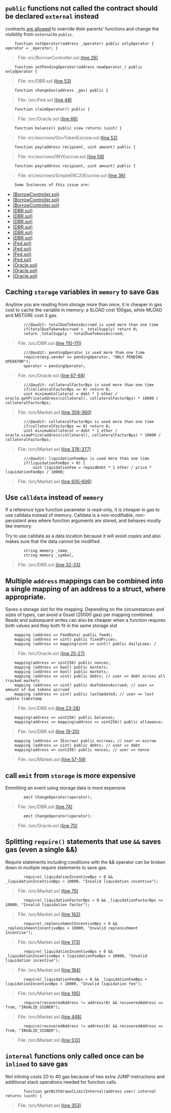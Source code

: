 ## `public` functions not called the contract should be declared `external` instead

contracts [are allowed](https://docs.soliditylang.org/en/latest/contracts.html#function-overriding) to override their parents’ functions and change the visibility from `external`to `public`.

```
    function setOperator(address _operator) public onlyOperator { operator = _operator; }
```
>File: src/BorrowController.sol [(line 26)](https://github.com/code-423n4/2022-10-inverse/blob/main/src/BorrowController.sol#L26)
```
    function setPendingOperator(address newOperator_) public onlyOperator {
```
>File: src/DBR.sol [(line 53)](https://github.com/code-423n4/2022-10-inverse/blob/main/src/DBR.sol#L53)
```
    function changeGov(address _gov) public {
```
>File: /src/Fed.sol [(line 48)](https://github.com/code-423n4/2022-10-inverse/blob/main/src/Fed.sol#L48)
```
    function claimOperator() public {
```
>File: /src/Oracle.sol [(line 66)](https://github.com/code-423n4/2022-10-inverse/blob/main/src/Oracle.sol#L66)
```
    function balance() public view returns (uint) {
```
>File: src/escrows/GovTokenEscrow.sol [(line 52)](https://github.com/code-423n4/2022-10-inverse/blob/main/src/escrows/GovTokenEscrow.sol#L52)
```
    function pay(address recipient, uint amount) public {
```
>File: src/escrows/INVEscrow.sol [(line 59)](https://github.com/code-423n4/2022-10-inverse/blob/main/src/escrows/INVEscrow.sol#L59)
```
    function pay(address recipient, uint amount) public {
```
>File: src/escrows/SimpleERC20Escrow.sol [(line 36)](https://github.com/code-423n4/2022-10-inverse/blob/main/src/escrows/SimpleERC20Escrow.sol#L36
)
```
    Some Instances of this issue are:
```
* [(BorrowController.sol)](https://github.com/code-423n4/2022-10-inverse/blob/main/src/BorrowController.sol#L32)
* [(BorrowController.sol)](https://github.com/code-423n4/2022-10-inverse/blob/main/src/BorrowController.sol#L38)
* [(BorrowController.sol)](https://github.com/code-423n4/2022-10-inverse/blob/main/src/BorrowController.sol#L46)
* [(DBR.sol)](https://github.com/code-423n4/2022-10-inverse/blob/main/src/DBR.sol#L70)
* [(DBR.sol)](https://github.com/code-423n4/2022-10-inverse/blob/main/src/DBR.sol#L158)
* [(DBR.sol)](https://github.com/code-423n4/2022-10-inverse/blob/main/src/DBR.sol#L188)
* [(DBR.sol)](https://github.com/code-423n4/2022-10-inverse/blob/main/src/DBR.sol#L300)
* [(DBR.sol)](https://github.com/code-423n4/2022-10-inverse/blob/main/src/DBR.sol#L313)
* [(DBR.sol)](https://github.com/code-423n4/2022-10-inverse/blob/main/src/DBR.sol#L325)
* [(Fed.sol)](hthttps://github.com/code-423n4/2022-10-inverse/blob/main/src/Fed.sol#L57)
* [(Fed.sol)](https://github.com/code-423n4/2022-10-inverse/blob/main/src/Fed.sol#L66)
* [(Fed.sol)](https://github.com/code-423n4/2022-10-inverse/blob/main/src/Fed.sol#L74)
* [(Fed.sol)](https://github.com/code-423n4/2022-10-inverse/blob/main/src/Fed.sol#L131)
* [(Oracle.sol)](https://github.com/code-423n4/2022-10-inverse/blob/main/src/Oracle.sol#L61)
* [(Oracle.sol)](https://github.com/code-423n4/2022-10-inverse/blob/main/src/Oracle.sol#L53)
* [(Oracle.sol)](https://github.com/code-423n4/2022-10-inverse/blob/main/src/Oracle.sol#L44)

## Caching `storage` variables in `memory` to save Gas

Anytime you are reading from storage more than once, it is cheaper in gas cost to cache the variable in memory: a SLOAD cost 100gas, while MLOAD and MSTORE cost 3 gas.

```
        ///@audit: totalDueTokensAccrued is used more than one time
        if(totalDueTokensAccrued > _totalSupply) return 0;
        return _totalSupply - totalDueTokensAccrued;
```
>File: /src/DBR.sol [(line 110-111)](https://github.com/code-423n4/2022-10-inverse/blob/main/src/DBR.sol#L110-L111)
```
        ///@audit: pendingOperator is used more than one time
        require(msg.sender == pendingOperator, "ONLY PENDING OPERATOR");
        operator = pendingOperator;
```
>File: /src/Oracle.sol [(line 67-68)]( https://github.com/code-423n4/2022-10-inverse/blob/main/src/Oracle.sol#L67-L68)
```
        ///@audit: collateralFactorBps is used more than one time
        if(collateralFactorBps == 0) return 0;
        uint minimumCollateral = debt * 1 ether / oracle.getPrice(address(collateral), collateralFactorBps) * 10000 / collateralFactorBps;
```
>File: /src/Market.sol [(line 359-360)]( https://github.com/code-423n4/2022-10-inverse/blob/main/src/Market.sol#L359-L360)
```
        ///@audit: collateralFactorBps is used more than one time
        if(collateralFactorBps == 0) return 0;
        uint minimumCollateral = debt * 1 ether / oracle.viewPrice(address(collateral), collateralFactorBps) * 10000 / collateralFactorBps;
```
>File: /src/Market.sol [(line 376-377)]( https://github.com/code-423n4/2022-10-inverse/blob/main/src/Market.sol#L376-L377)
```
        ///@audit: liquidationFeeBps is used more than one time
        if(liquidationFeeBps > 0) {
            uint liquidationFee = repaidDebt * 1 ether / price * liquidationFeeBps / 10000;
```
>File: /src/Market.sol [(line 605-606)]( https://github.com/code-423n4/2022-10-inverse/blob/main/src/Market.sol#L605-L606)

## Use `calldata` instead of `memory`

If a reference type function parameter is read-only, it is cheaper in gas to use calldata instead of memory. Calldata is a non-modifiable, non-persistent area where function arguments are stored, and behaves mostly like memory.

Try to use calldata as a data location because it will avoid copies and also makes sure that the data cannot be modified.
 
```
        string memory _name,
        string memory _symbol,
```
>File: /src/DBR.sol [(line 32-33)]( https://github.com/code-423n4/2022-10-inverse/blob/main/src/DBR.sol#L32-L33)

##  Multiple `address` mappings can be combined into a single mapping of an address to a struct, where appropriate.

Saves a storage slot for the mapping. Depending on the circumstances and sizes of types, can avoid a Gsset (20000 gas) per mapping combined. Reads and subsequent writes can also be cheaper when a function requires both values and they both fit in the same storage slot

```
    mapping (address => FeedData) public feeds;
    mapping (address => uint) public fixedPrices;
    mapping (address => mapping(uint => uint)) public dailyLows; /
```
>File: /src/Oracle.sol [(line 25-27)]( https://github.com/code-423n4/2022-10-inverse/blob/main/src/Oracle.sol#L25-L27)
```
    mapping(address => uint256) public nonces;
    mapping (address => bool) public minters;
    mapping (address => bool) public markets;
    mapping (address => uint) public debts; // user => debt across all tracked markets
    mapping (address => uint) public dueTokensAccrued; // user => amount of due tokens accrued
    mapping (address => uint) public lastUpdated; // user => last update timestamp
```
>File: /src/DBR.sol [(line 23-28)]( https://github.com/code-423n4/2022-10-inverse/blob/main/src/DBR.sol#L23-L28)
```
    mapping(address => uint256) public balances;
    mapping(address => mapping(address => uint256)) public allowance;
```
>File: /src/DBR.sol [(line 19-20)]( https://github.com/code-423n4/2022-10-inverse/blob/main/src/DBR.sol#L19-L20)
```
    mapping (address => IEscrow) public escrows; // user => escrow
    mapping (address => uint) public debts; // user => debt
    mapping(address => uint256) public nonces; // user => nonce
```
>File: /src/Market.sol [(line 57-59)]( https://github.com/code-423n4/2022-10-inverse/blob/main/src/Market.sol#L57-L59)

## call `emit` from `storage` is more expensive

Emmitting an event using storage data is more expensive

```
        emit ChangeOperator(operator);
```
>File: /src/DBR.sol [(line 74)]( https://github.com/code-423n4/2022-10-inverse/blob/main/src/DBR.sol#L74)
```
        emit ChangeOperator(operator);
```
>File: /src/Oracle.sol [(line 70)]( https://github.com/code-423n4/2022-10-inverse/blob/main/src/Oracle.sol#L70)

## Splitting `require()` statements that use `&&` saves gas (even a single &&)

Require statements including conditions with the && operator can be broken down in multiple require statements to save gas.

```
        require(_liquidationIncentiveBps > 0 && _liquidationIncentiveBps < 10000, "Invalid liquidation incentive");
```
>File: /src/Market.sol [(line 75)]( https://github.com/code-423n4/2022-10-inverse/blob/main/src/Market.sol#L75)
```
        require(_liquidationFactorBps > 0 && _liquidationFactorBps <= 10000, "Invalid liquidation factor");
```
>File: /src/Market.sol [(line 162)](https://github.com/code-423n4/2022-10-inverse/blob/main/src/Market.sol#L162)
```
        require(_replenishmentIncentiveBps > 0 && _replenishmentIncentiveBps < 10000, "Invalid replenishment incentive");
```
>File: /src/Market.sol [(line 173)](https://github.com/code-423n4/2022-10-inverse/blob/main/src/Market.sol#L173)
```
        require(_liquidationIncentiveBps > 0 && _liquidationIncentiveBps + liquidationFeeBps < 10000, "Invalid liquidation incentive");
```
>File: /src/Market.sol [(line 184)](https://github.com/code-423n4/2022-10-inverse/blob/main/src/Market.sol#L184)
```
        require(_liquidationFeeBps > 0 && _liquidationFeeBps + liquidationIncentiveBps < 10000, "Invalid liquidation fee");
```
>File: /src/Market.sol [(line 195)](https://github.com/code-423n4/2022-10-inverse/blob/main/src/Market.sol#L195)
```
        require(recoveredAddress != address(0) && recoveredAddress == from, "INVALID_SIGNER");
```
>File: /src/Market.sol [(line 448)](https://github.com/code-423n4/2022-10-inverse/blob/main/src/Market.sol#L448)
```
        require(recoveredAddress != address(0) && recoveredAddress == from, "INVALID_SIGNER");
```
>File: /src/Market.sol [(line 512)](https://github.com/code-423n4/2022-10-inverse/blob/main/src/Market.sol#L512)

## `internal` functions only called once can be `inlined` to save gas

Not inlining costs 20 to 40 gas because of two extra JUMP instructions and additional stack operations needed for function calls.

```
        function getWithdrawalLimitInternal(address user) internal returns (uint) {
```
>File: /src/Market.sol [(line 353)](https://github.com/code-423n4/2022-10-inverse/blob/main/src/Market.sol#L353)
